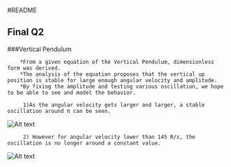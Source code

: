 #README
## Final Q2

###Vertical Pendulum

        *From a given equation of the Vertical Pendulum, dimensionless form was derived.
        *The analysis of the equation proposes that the vertical up position is stable for large enough angular velocity and amplitude.
        *By fixing the amplitude and testing various oscillation, we hope to be able to see and model the behavior. 
       
         1)As the angular velocity gets larger and larger, a stable oscillation around π can be seen.
![Alt text](http://i.imgur.com/YtIVtGk.png)
      
         2) However for angular velocity lower than 145 R/s, the oscillation is no longer around a constant value.
![Alt text](http://i.imgur.com/wyBfGzL.png)
        


